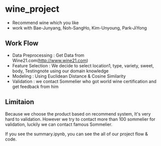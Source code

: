 # wine_project
- Recommend wine which you like
- work with Bae-Junyang, Noh-SangHo, Kim-Unyoung, Park-JiYong

## Work Flow
- Data Preprocessing : Get Data from Wine21.com(http://www.wine21.com)
- Feature Selection : We decide to select location1, type, variety, sweet, body, Testingnote using our domain knowledge
- Modeling : Using Euclidean Distance & Cosine Similarity
- Validation : we contact Sommelier who got world wine certification and get feedback from him

## Limitaion
Because we choose the product based on recommend system, It's very hard to validation. However we try to contact more than 100 sommelier for validation, luckily we can contact famous Sommelier.

If you see the summary.ipynb, you can see the all of our project flow & code.
